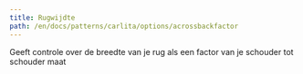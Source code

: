```yaml
---
title: Rugwijdte
path: /en/docs/patterns/carlita/options/acrossbackfactor
---
```


Geeft controle over de breedte van je rug als een factor van je schouder tot schouder maat